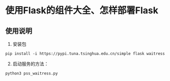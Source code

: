 # 使用Flask的组件大全、怎样部署Flask

## 使用说明


1. 安装包

```
pip install -i https://pypi.tuna.tsinghua.edu.cn/simple flask waitress
```


2. 启动服务的方法：
```
python3 pss_waitress.py
```


